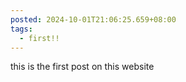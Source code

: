```yaml
---
posted: 2024-10-01T21:06:25.659+08:00
tags:
  - first!!
---
```


this is the first post on this website
